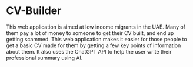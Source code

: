 # CV-Builder
This web application is aimed at low income migrants in the UAE. Many of them pay a lot of money to someone to get their CV built, and end up getting scammed. This web application makes it easier for those people to get a basic CV made for them by getting a few key points of information about them. It also uses the ChatGPT API to help the user write their professional summary using AI.
